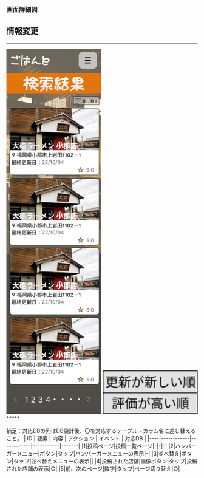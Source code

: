 ### 画面詳細図
## 情報変更
*****
<img src="img/投稿一覧（検索結果）.png" width="250">
<img src="img/Frame 86.png" width="250">
*****

補足：対応DBの列はDB設計後、〇を対応するテーブル・カラム名に差し替えること。
| ID | 要素 | 内容 | アクション | イベント | 対応DB |
|----|-----|------|------------|-----------|-------|
|1|投稿ページ|投稿一覧ページ|-|-|-|
|2|ハンバーガーメニュー|ボタン|タップ|ハンバーガーメニューの表示|-|
|3|並べ替え|ボタン|タップ|並べ替えメニューの表示||
|4|投稿された店舗|画像ボタン|タップ|投稿された店舗の表示|○|
|5|前、次のページ|数字|タップ|ページ切り替え|○|
